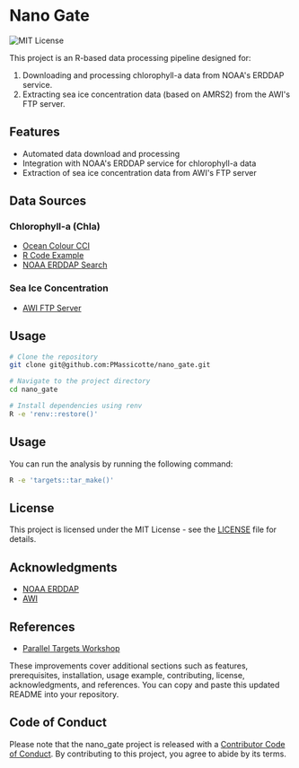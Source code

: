 # Nano Gate

![MIT License](https://img.shields.io/badge/License-MIT-yellow.svg)

This project is an R-based data processing pipeline designed for:

1. Downloading and processing chlorophyll-a data from NOAA's ERDDAP service.
2. Extracting sea ice concentration data (based on AMRS2) from the AWI's FTP server.

## Features

- Automated data download and processing
- Integration with NOAA's ERDDAP service for chlorophyll-a data
- Extraction of sea ice concentration data from AWI's FTP server

## Data Sources

### Chlorophyll-a (Chla)

- [Ocean Colour CCI](https://www.oceancolour.org/thredds/catalog-cci.html)
- [R Code Example](https://github.com/shospital/r_code/blob/1693cb8a3fb58d9f145175014ddc57d4c27222b2/matchup_satellite_track_data.md?plain=1#L287)
- [NOAA ERDDAP Search](https://coastwatch.pfeg.noaa.gov/erddap/search/index.html?page=1&itemsPerPage=1000&searchFor=cci)

### Sea Ice Concentration

- [AWI FTP Server](ftp://anonymous@ftp.awi.de/sea_ice/product/amsr2/v110)

## Usage

```bash
# Clone the repository
git clone git@github.com:PMassicotte/nano_gate.git

# Navigate to the project directory
cd nano_gate

# Install dependencies using renv
R -e 'renv::restore()'
```

## Usage

You can run the analysis by running the following command:

```bash
R -e 'targets::tar_make()'
```

## License

This project is licensed under the MIT License - see the [LICENSE](LICENSE.md) file for details.

## Acknowledgments

- [NOAA ERDDAP](https://coastwatch.pfeg.noaa.gov/erddap/index.html)
- [AWI](https://www.awi.de/)

## References

- [Parallel Targets Workshop](https://carpentries-incubator.github.io/targets-workshop/parallel.html)

These improvements cover additional sections such as features, prerequisites, installation, usage example, contributing, license, acknowledgments, and references. You can copy and paste this updated README into your repository.

## Code of Conduct

Please note that the nano_gate project is released with a [Contributor Code of Conduct](https://contributor-covenant.org/version/2/1/CODE_OF_CONDUCT.html). By contributing to this project, you agree to abide by its terms.
